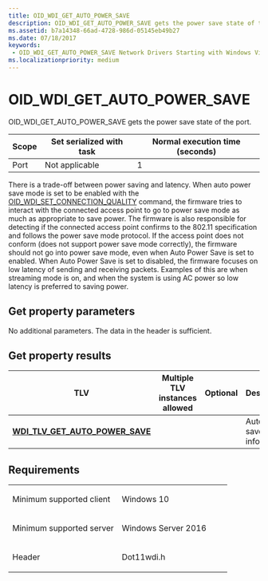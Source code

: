```yaml
---
title: OID_WDI_GET_AUTO_POWER_SAVE
description: OID_WDI_GET_AUTO_POWER_SAVE gets the power save state of the port.
ms.assetid: b7a14348-66ad-4728-986d-05145eb49b27
ms.date: 07/18/2017
keywords:
 - OID_WDI_GET_AUTO_POWER_SAVE Network Drivers Starting with Windows Vista
ms.localizationpriority: medium
---
```


# OID\_WDI\_GET\_AUTO\_POWER\_SAVE


OID\_WDI\_GET\_AUTO\_POWER\_SAVE gets the power save state of the port.

| Scope | Set serialized with task | Normal execution time (seconds) |
|-------|--------------------------|---------------------------------|
| Port  | Not applicable           | 1                               |

 

There is a trade-off between power saving and latency. When auto power save mode is set to be enabled with the [OID\_WDI\_SET\_CONNECTION\_QUALITY](oid-wdi-set-connection-quality.md) command, the firmware tries to interact with the connected access point to go to power save mode as much as appropriate to save power. The firmware is also responsible for detecting if the connected access point confirms to the 802.11 specification and follows the power save mode protocol. If the access point does not conform (does not support power save mode correctly), the firmware should not go into power save mode, even when Auto Power Save is set to enabled. When Auto Power Save is set to disabled, the firmware focuses on low latency of sending and receiving packets. Examples of this are when streaming mode is on, and when the system is using AC power so low latency is preferred to saving power.

## Get property parameters


No additional parameters. The data in the header is sufficient.
## Get property results


| TLV                                                                          | Multiple TLV instances allowed | Optional | Description                  |
|------------------------------------------------------------------------------|--------------------------------|----------|------------------------------|
| [**WDI\_TLV\_GET\_AUTO\_POWER\_SAVE**](./wdi-tlv-get-auto-power-save.md) |                                |          | Auto power save information. |

 

Requirements
------------

<table>
<colgroup>
<col width="50%" />
<col width="50%" />
</colgroup>
<tbody>
<tr class="odd">
<td><p>Minimum supported client</p></td>
<td><p>Windows 10</p></td>
</tr>
<tr class="even">
<td><p>Minimum supported server</p></td>
<td><p>Windows Server 2016</p></td>
</tr>
<tr class="odd">
<td><p>Header</p></td>
<td>Dot11wdi.h</td>
</tr>
</tbody>
</table>

 

